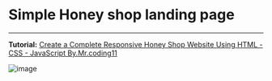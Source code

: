 # Simple Honey shop landing page
*****

**Tutorial:** [Create a Complete Responsive Honey Shop Website Using HTML - CSS - JavaScript By.Mr.coding11](https://www.youtube.com/watch?v=g1E_c8KUfGk)

![image](https://github.com/user-attachments/assets/b50fb72d-6341-4315-8efd-b4cfb5a51289)
